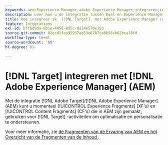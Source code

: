 ```yaml
---
keywords: aem;Experience Manager;adobe Experience Manager;integreren;integratie
description: Leer hoe u de integratie tussen Doel en Experience Manager kunt gebruiken.
title: Hoe integreer ik  [!DNL Target]  met Adobe Experience Manager (AEM)?
feature: Integrations
exl-id: bff6d9da-8b1e-4458-8d5c-0a34e570e15a
source-git-commit: 02ecd1fea95937ab53e6787ca8b56cb62bca38fd
workflow-type: tm+mt
source-wordcount: '60'
ht-degree: 0%

---
```


# [!DNL Target] integreren met [!DNL Adobe Experience Manager] (AEM)

Met de integratie [!DNL Adobe Target]/[!DNL Adobe Experience Manager] (AEM) kunt u momenteel [!UICONTROL Experience Fragments] (XF&#39;s) en [!UICONTROL Content Fragments] (CF&#39;s) die in AEM zijn gemaakt, gebruiken voor [!DNL Target] -activiteiten om optimalisatie en personalisatie te ondersteunen.

Voor meer informatie, zie [ de Fragmenten van de Ervaring van AEM en het Overzicht van de Fragmenten van de Inhoud ](/help/main/c-integrating-target-with-mac/aem/aem-experience-and-content-fragments.md).
